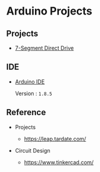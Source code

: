 # Arduino Projects

## Projects
* [7-Segment Direct Drive](Projects/001/001.md)

## IDE
* [Arduino IDE](https://www.arduino.cc/en/software)

  Version : `1.8.5`

## Reference
* Projects
  * https://leap.tardate.com/
  
* Circuit Design
  * https://www.tinkercad.com/
